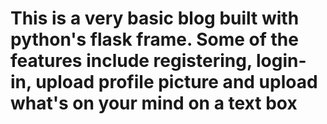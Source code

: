 # This is a very basic blog built with python's flask frame. Some of the features include registering, login-in, upload profile picture and upload what's on your mind on a text  box
